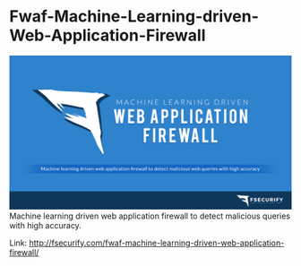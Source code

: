 # Fwaf-Machine-Learning-driven-Web-Application-Firewall

![Alt text](firewall_fsecurify.jpg?raw=true "Fsecurify")
Machine learning driven web application firewall to detect malicious queries with high accuracy.

Link:
http://fsecurify.com/fwaf-machine-learning-driven-web-application-firewall/
